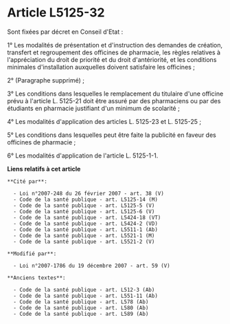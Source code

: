 # Article L5125-32

Sont fixées par décret en Conseil d'Etat :

1° Les modalités de présentation et d'instruction des demandes de création, transfert et regroupement des officines de
pharmacie, les règles relatives à l'appréciation du droit de priorité et du droit d'antériorité, et les conditions minimales
d'installation auxquelles doivent satisfaire les officines ;

2° (Paragraphe supprimé) ;

3° Les conditions dans lesquelles le remplacement du titulaire d'une officine prévu à l'article L. 5125-21 doit être assuré
par des pharmaciens ou par des étudiants en pharmacie justifiant d'un minimum de scolarité ;

4° Les modalités d'application des articles L. 5125-23 et L. 5125-25 ;

5° Les conditions dans lesquelles peut être faite la publicité en faveur des officines de pharmacie ;

6° Les modalités d'application de l'article L. 5125-1-1.

**Liens relatifs à cet article**

	**Cité par**:

	  - Loi n°2007-248 du 26 février 2007 - art. 38 (V)
	  - Code de la santé publique - art. L5125-14 (M)
	  - Code de la santé publique - art. L5125-5 (V)
	  - Code de la santé publique - art. L5125-6 (V)
	  - Code de la santé publique - art. L5424-18 (VT)
	  - Code de la santé publique - art. L5424-2 (VD)
	  - Code de la santé publique - art. L5511-1 (Ab)
	  - Code de la santé publique - art. L5521-1 (M)
	  - Code de la santé publique - art. L5521-2 (V)

	**Modifié par**:

	  - Loi n°2007-1786 du 19 décembre 2007 - art. 59 (V)

	**Anciens textes**:

	  - Code de la santé publique - art. L512-3 (Ab)
	  - Code de la santé publique - art. L551-11 (Ab)
	  - Code de la santé publique - art. L578 (Ab)
	  - Code de la santé publique - art. L580 (Ab)
	  - Code de la santé publique - art. L589 (Ab)
